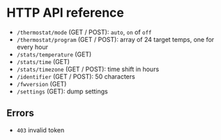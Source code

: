 # HTTP API reference

- `/thermostat/mode` (GET / POST): `auto`, `on` of `off`
- `/thermostat/program` (GET / POST): array of 24 target temps, one for every hour
- `/stats/temperature` (GET)
- `/stats/time` (GET)
- `/stats/timezone` (GET / POST): time shift in hours
- `/identifier` (GET / POST): 50 characters
- `/fwversion` (GET)
- `/settings` (GET): dump settings

## Errors
- `403` invalid token
